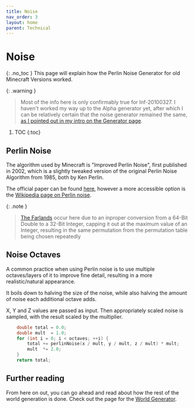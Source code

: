 ```yaml
---
title: Noise
nav_order: 3
layout: home
parent: Technical
---
```


# Noise
{: .no_toc }
This page will explain how the Perlin Noise Generator for old Minecraft Versions worked.

{: .warning }
> Most of the info here is only confirmably true for Inf-20100327. I haven't worked my way up to the Alpha generator yet, after which I can be relatively certain that the noise generator remained the same, [as I pointed out in my intro on the Generator page](../worlds/generation).

1. TOC
{:toc}

## Perlin Noise
The algorithm used by Minecraft is "Improved Perlin Noise", first published in 2002, which is a slightly tweaked version of the original Perlin Noise Algorithm from 1985, both by Ken Perlin.

The official paper can be found [here](https://dl.acm.org/doi/abs/10.1145/566654.566636), however a more accessible option is the [Wikipedia page on Perlin noise](https://en.wikipedia.org/wiki/Perlin_noise).

{: .note }
> [The Farlands](https://minecraft.wiki/w/Java_Edition_Far_Lands/Infdev_20100327_to_Beta_1.7.3) occur here due to an inproper conversion from a 64-Bit Double to a 32-Bit Integer, capping it out at the maximum value of an Integer, resulting in the same permutation from the permutation table being chosen repeatedly

## Noise Octaves
A common practice when using Perlin noise is to use multiple octaves/layers of it to improve fine detail, resulting in a more realistic/natural appearance.

It boils down to halving the size of the noise, while also halving the amount of noise each additional octave adds.

X, Y and Z values are passed as input. Then appropriately scaled noise is sampled, with the result scaled by the multiplier.

```c
    double total = 0.0;
    double mult  = 1.0;
    for (int i = 0; i < octaves; ++i) {
        total += perlinNoise(x / mult, y / mult, z / mult) * mult;
        mult  *= 2.0;
    }
    return total;
```

## Further reading
From here on out, you can go ahead and read about how the rest of the world generation is done. Check out the page for the [World Generator](../worlds/generation).
